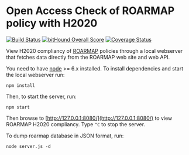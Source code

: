 # Open Access Check of ROARMAP policy with H2020

[![Build Status](https://travis-ci.org/nexacenter/oa-check.svg?branch=master)](https://travis-ci.org/nexacenter/oa-check) [![bitHound Overall Score](https://www.bithound.io/github/nexacenter/roarmap-h2020-view/badges/score.svg)](https://www.bithound.io/github/nexacenter/roarmap-h2020-view) [![Coverage Status](https://coveralls.io/repos/github/nexacenter/roarmap-h2020-view/badge.svg?branch=master)](https://coveralls.io/github/nexacenter/roarmap-h2020-view?branch=master)

View H2020 compliancy of [ROARMAP](http://roarmap.eprints.org/)
policies through a local webserver that fetches data directly from
the ROARMAP web site and web API.

You need to have [node](https://nodejs.org) >= 6.x installed. To install
dependencies and start the local webserver run:

```
npm install
```

Then, to start the server, run:

```
npm start
```

Then browse to [http://127.0.0.1:8080/](http://127.0.0.1:8080/) to
view ROARMAP H2020 compliancy. Type `^C` to stop the server.

To dump roarmap database in JSON format, run:

```
node server.js -d
```
